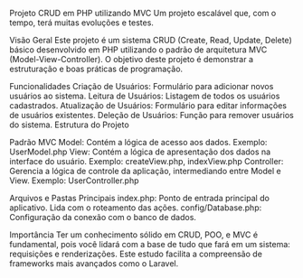 Projeto CRUD em PHP utilizando MVC
Um projeto escalável que, com o tempo, terá muitas evoluções e testes.

Visão Geral
Este projeto é um sistema CRUD (Create, Read, Update, Delete) básico desenvolvido em PHP utilizando o padrão de arquitetura MVC (Model-View-Controller). O objetivo deste projeto é demonstrar a estruturação e boas práticas de programação.

Funcionalidades
Criação de Usuários: Formulário para adicionar novos usuários ao sistema.
Leitura de Usuários: Listagem de todos os usuários cadastrados.
Atualização de Usuários: Formulário para editar informações de usuários existentes.
Deleção de Usuários: Função para remover usuários do sistema.
Estrutura do Projeto

Padrão MVC
Model: Contém a lógica de acesso aos dados. Exemplo: UserModel.php
View: Contém a lógica de apresentação dos dados na interface do usuário. Exemplo: createView.php, indexView.php
Controller: Gerencia a lógica de controle da aplicação, intermediando entre Model e View. Exemplo: UserController.php

Arquivos e Pastas Principais
index.php: Ponto de entrada principal do aplicativo. Lida com o roteamento das ações.
config/Database.php: Configuração da conexão com o banco de dados.

Importância
Ter um conhecimento sólido em CRUD, POO, e MVC é fundamental, pois você lidará com a base de tudo que fará em um sistema: requisições e renderizações. Este estudo facilita a compreensão de frameworks mais avançados como o Laravel.


